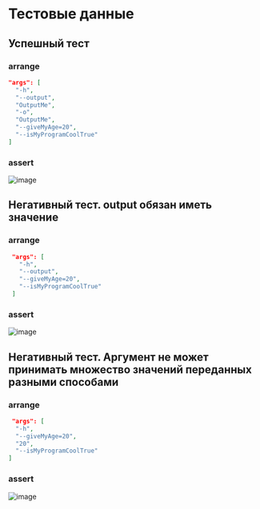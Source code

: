 # Тестовые данные
## Успешный тест
### arrange
```json 
"args": [
  "-h",
  "--output",
  "OutputMe",
  "-o",
  "OutputMe",
  "--giveMyAge=20",
  "--isMyProgramCoolTrue"
]
```
### assert
![image](https://github.com/orangebobolink/args_parse_lab1/assets/91991278/bd33e61b-fb5c-4a35-8ff0-6382d16df592)
## Негативный тест. output обязан иметь значение
### arrange
```json 
 "args": [
   "-h",
   "--output",
   "--giveMyAge=20",
   "--isMyProgramCoolTrue"
 ]
```
### assert
![image](https://github.com/orangebobolink/args_parse_lab1/assets/91991278/6fa432dc-ec9f-44f9-9265-17d75f631589)
## Негативный тест. Аргумент не может принимать множество значений переданных разными способами
### arrange
```json 
 "args": [
  "-h",
  "--giveMyAge=20",
  "20",
  "--isMyProgramCoolTrue"
]
```
### assert
![image](https://github.com/orangebobolink/args_parse_lab1/assets/91991278/7ebd9db0-01c4-4d42-9726-c56eecdd337a)



